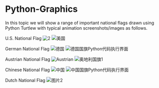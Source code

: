 # Python-Graphics
In this topic we will show a range of important national flags drawn using Python Turtlew with typical animation screenshots/images as follows.

U.S. National Flag
![2](https://github.com/user-attachments/assets/2700e924-81ad-4950-b819-56aa661e0194)
![美国](https://github.com/user-attachments/assets/b4443c47-c0ca-476d-a4d0-82a348ecdbff)


German National Flag
![德国](https://github.com/user-attachments/assets/7727d779-48be-4850-9e68-62520efc55af)
![德国国旗Python代码执行界面](https://github.com/user-attachments/assets/608eeb35-a1dc-4fc1-a464-3fd9f0377586)


Austrian National Flag
![Austrian](https://github.com/user-attachments/assets/909dd4c4-4750-47ca-84e2-6c0abce53658)
![奥地利国旗1](https://github.com/user-attachments/assets/ae8fea65-c55a-41cf-b20a-5d8c12a95b25)



Chinese National Flag
![中国](https://github.com/user-attachments/assets/95fd7086-0040-4faa-8970-6bb4ff7b59ae)
![中国国旗Python代码执行界面](https://github.com/user-attachments/assets/2f9572ad-67d4-4c12-94dc-bab8f1f37cf6)




Dutch National Flag
![图片2](https://github.com/user-attachments/assets/a2426ff5-99b8-4d62-be63-874a8574f68d)

